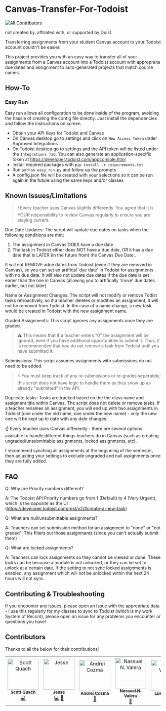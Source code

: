 # Canvas-Transfer-For-Todoist
<!-- ALL-CONTRIBUTORS-BADGE:START - Do not remove or modify this section -->
[![All Contributors](https://img.shields.io/badge/all_contributors-6-orange.svg?style=flat-square)](#contributors-)
<!-- ALL-CONTRIBUTORS-BADGE:END -->

not created by, affiliated with, or supported by Doist

Transferring assignments from your student Canvas account to your Todoist account couldn't be easier.

This project provides you with an easy way to transfer all of your assignments from a Canvas account into a Todoist account with appropraite due dates and assignment to auto-generated projects that match course names.

## How-To

### Easy Run

Easy run allows all configuration to be done inside of the program, avoiding the hassle of creating the config file directly.
Just install the dependencies and follow the instructions on screen.

- Obtain your API Keys for Todoist and Canvas
- On Canvas desktop go to settings and click on ```New Access Token``` under Approved Integrations
- On Todoist desktop go to settings and the API token will be listed under the ```Integrations Tab```. You can also generate an application-specific token at https://developer.todoist.com/appconsole.html
- Install required packages with `pip install -r requirements.txt`
- Run `python easy_run.py` and follow up the prompts
- A config.json file will be created with your selections so it can be run again in the future using the same keys and/or classes

## Known Issues/Limitations

> :exclamation: Every teacher uses Canvas slightly differently. You agree that it is YOUR responsibility to review Canvas regularly to ensure you are staying current.

Due Date Updates: The script will update due dates on tasks when the following conditions are met:
1) The assignment in Canvas DOES have a due date
2) The task in Todoist either does NOT have a due date, OR it has a due date that is LATER (in the future from) the Canvas Due Date..

It will not REMOVE adue dates from Todoist (even if they are removed in Canvas), so you can set an artifical 'due date' in Todoist for assignments with no due date.
It will also not update due dates if the due date is set earier than the one in Canvas (allowing you to artifically 'move' due dates earlier, but not later)

Name or Assignment Changes: The script will not modify or remove Todist tasks retroactively, so if a teacher deletes or modifies an assignment, it will not be removed from Todoist. In the case of a name change, a new task would be created in Todoist with the new assignment name.

Graded Assignments: This script ignores any assignments once they are graded.

> :warning: This means that if a teacher enters "0" the assignment will be ignored, even if you have additional opportunities to submit it. Thus, it is recommended that you do not remove a task from Todoist until you have submitted it.

Submissions: This script assumes assignments with submissions do not need to be added.

> :zap: You must keep track of any re-submissions or re-grades seperately; this script does not have logic to handle them as they show up as already "submitted" in the API.

Duplicate tasks: Tasks are tracked based on the the class name and assigment title within Canvas. The script does not delete or remove tasks. If a teacher renames an assignment, you will end up with two assignments in Todoist (one under the old name, one under the new name) - only the new one will be kept up to date with any date changes.

:point_up: Every teacher uses Canvas differently - there are several options available to handle different things teachers do in Canvas (such as creating ungraded/unsubmittable assignments, locked assignments, etc).

I recommend synching all assignments at the beginning of the semester, then adjusting your settings to exclude ungraded and null assignments once they are fully added.

## FAQ
Q: Why are Priority numbers different?

A: The Todoist API Priority numbers go from 1 (Default) to 4 (Very Urgent), which is the opposite as the UI (https://developer.todoist.com/rest/v2/#create-a-new-task)

Q: What are null/unsubmittable assignments?

A: Teachers can set submission method for an assignment to "none" or "not graded". This filters out those assignments (since you can't actually submit them)

Q: What are locked assignments?

A: Teachers can lock assignments so they cannot be viewed or done. These locks can be because a module is not unlocked, or they can be set to unlock at a certain date. If the setting to not sync locked assignments is enabled, any assignment which will not be unlocked within the next 24 hours will not sync.

## Contributing & Troubleshooting
If you encounter any issues, please open an Issue with the appropriate data - I use this regularly for my classes to sync to Todoist (which is my work System of Record), please open an issue for any problems you encounter or questions you have!

## Contributors
Thanks to all the below for their contributions!

<!-- ALL-CONTRIBUTORS-LIST:START - Do not remove or modify this section -->
<!-- prettier-ignore-start -->
<!-- markdownlint-disable -->
<table>
  <tbody>
    <tr>
      <td align="center"><a href="https://scottquach.com/"><img src="https://avatars.githubusercontent.com/u/11187380?v=4?s=100" width="100px;" alt="Scott Quach"/><br /><sub><b>Scott Quach</b></sub></a><br /><a href="https://github.com/stacksjb/Canvas-Assignments-Transfer-For-Todoist-S/commits?author=scottquach" title="Code">💻</a></td>
      <td align="center"><a href="https://github.com/stacksjb"><img src="https://avatars.githubusercontent.com/u/2865491?v=4?s=100" width="100px;" alt="Jesse"/><br /><sub><b>Jesse</b></sub></a><br /><a href="https://github.com/stacksjb/Canvas-Assignments-Transfer-For-Todoist-S/commits?author=stacksjb" title="Code">💻</a> <a href="https://github.com/stacksjb/Canvas-Assignments-Transfer-For-Todoist-S/issues?q=author%3Astacksjb" title="Bug reports">🐛</a></td>
      <td align="center"><a href="http://www.andreicozma.com"><img src="https://avatars.githubusercontent.com/u/14914491?v=4?s=100" width="100px;" alt="Andrei Cozma"/><br /><sub><b>Andrei Cozma</b></sub></a><br /><a href="https://github.com/stacksjb/Canvas-Assignments-Transfer-For-Todoist-S/issues?q=author%3Aandreicozma1" title="Bug reports">🐛</a></td>
      <td align="center"><a href="http://linkedin.com/in/nassuelvc"><img src="https://avatars.githubusercontent.com/u/34118212?v=4?s=100" width="100px;" alt="Nassuel N. Valera"/><br /><sub><b>Nassuel N. Valera</b></sub></a><br /><a href="https://github.com/stacksjb/Canvas-Assignments-Transfer-For-Todoist-S/issues?q=author%3ANassuel" title="Bug reports">🐛</a></td>
      <td align="center"><a href="http://stemplayeronline.com"><img src="https://avatars.githubusercontent.com/u/47042841?v=4?s=100" width="100px;" alt="Luke Weiler"/><br /><sub><b>Luke Weiler</b></sub></a><br /><a href="https://github.com/stacksjb/Canvas-Assignments-Transfer-For-Todoist-S/issues?q=author%3Alukew3" title="Bug reports">🐛</a></td>
      <td align="center"><a href="http://web.cs.ucdavis.edu/~cdstanford"><img src="https://avatars.githubusercontent.com/u/9029697?v=4?s=100" width="100px;" alt="Caleb Stanford"/><br /><sub><b>Caleb Stanford</b></sub></a><br /><a href="#ideas-cdstanford" title="Ideas, Planning, & Feedback">🤔</a> <a href="#mentoring-cdstanford" title="Mentoring">🧑‍🏫</a></td>
    </tr>
  </tbody>
</table>

<!-- markdownlint-restore -->
<!-- prettier-ignore-end -->

<!-- ALL-CONTRIBUTORS-LIST:END -->
